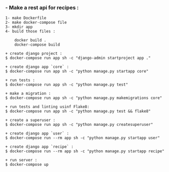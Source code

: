 
### - Make a rest api for recipes :

    1- make Dockerfile
    2- make docker-compose file
    3- mkdir app
    4- build those files :

        docker build .
        docker-compose build

    + create django project :
    $ docker-compose run app sh -c "django-admin startproject app ."

    + create django app `core` :
    $ docker-compose run app sh -c "python manage.py startapp core"

    + run tests :
    $ docker-compose run app sh -c "python manage.py test"

    + make a migration :
    $ docker-compose run app sh -c "python manage.py makemigrations core"

    + run tests and linting usinf Flake8:
    $ docker-compose run app sh -c "python manage.py test && flake8"

    + create a superuser :
    $ docker-compose run app sh -c "python manage.py createsuperuser"

    + create django app `user` :
    $ docker-compose run --rm app sh -c "python manage.py startapp user"

    + create django app `recipe` :
    $ docker-compose run --rm app sh -c "python manage.py startapp recipe"

    + run server :
    $ docker-compose up
